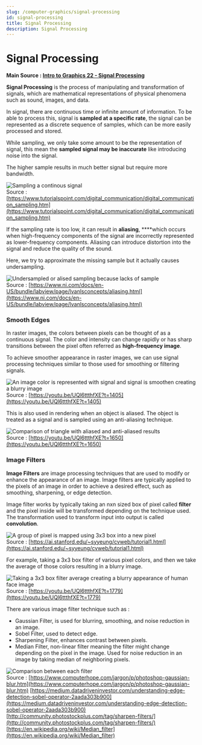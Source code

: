 ```yaml
---
slug: /computer-graphics/signal-processing
id: signal-processing
title: Signal Processing
description: Signal Processing
---
```

# Signal Processing

**Main Source : [Intro to Graphics 22 - Signal Processing](https://youtu.be/UQl6ttthfXE)**

**Signal Processing** is the process of manipulating and transformation of signals, which are mathematical representations of physical phenomena such as sound, images, and data.

In signal, there are continuous time or infinite amount of information. To be able to process this, signal is **sampled at a specific rate**, the signal can be represented as a discrete sequence of samples, which can be more easily processed and stored.

While sampling, we only take some amount to be the representation of signal, this mean the **sampled signal may be inaccurate** like introducing noise into the signal.

The higher sample results in much better signal but require more bandwidth.

![Sampling a continous signal](./sampling-continous-signal.png)  
Source : [https://www.tutorialspoint.com/digital_communication/digital_communication_sampling.htm](https://www.tutorialspoint.com/digital_communication/digital_communication_sampling.htm)

If the sampling rate is too low, it can result in **aliasing**, ****which occurs when high-frequency components of the signal are incorrectly represented as lower-frequency components. Aliasing can introduce distortion into the signal and reduce the quality of the sound.

Here, we try to approximate the missing sample but it actually causes undersampling.

![Undersampled or alised sampling because lacks of sample](./sampling-aslising.png)  
Source : [https://www.ni.com/docs/en-US/bundle/labview/page/lvanlsconcepts/aliasing.html](https://www.ni.com/docs/en-US/bundle/labview/page/lvanlsconcepts/aliasing.html)

### Smooth Edges

In raster images, the colors between pixels can be thought of as a continuous signal. The color and intensity can change rapidly or has sharp transitions between the pixel often referred as **high-frequency image**. 

To achieve smoother appearance in raster images, we can use signal processing techniques similar to those used for smoothing or filtering signals.

![An image color is represented with signal and signal is smoothen creating a blurry image](./smooth-edges.png)  
Source : [https://youtu.be/UQl6ttthfXE?t=1405](https://youtu.be/UQl6ttthfXE?t=1405)

This is also used in rendering when an object is aliased. The object is treated as a signal and is sampled using an anti-aliasing technique.

![Comparison of triangle with aliased and anti-aliased results](./anti-aliased-sampling.png)  
Source : [https://youtu.be/UQl6ttthfXE?t=1650](https://youtu.be/UQl6ttthfXE?t=1650)

### Image Filters

**Image Filters** are image processing techniques that are used to modify or enhance the appearance of an image. Image filters are typically applied to the pixels of an image in order to achieve a desired effect, such as smoothing, sharpening, or edge detection.

Image filter works by typically taking an nxn sized box of pixel called **filter** and the pixel inside will be transformed depending on the technique used. The transformation used to transform input into output is called **convolution**.

![A group of pixel is mapped using 3x3 box into a new pixel](./image-filters.png)  
Source : [https://ai.stanford.edu/~syyeung/cvweb/tutorial1.html](https://ai.stanford.edu/~syyeung/cvweb/tutorial1.html)

For example, taking a 3x3 box filter of various pixel colors, and then we take the average of those colors resulting in a blurry image.

![Taking a 3x3 box filter average creating a blurry appearance of human face image](./blur-filters-example.png)  
Source : [https://youtu.be/UQl6ttthfXE?t=1779](https://youtu.be/UQl6ttthfXE?t=1779)

There are various image filter technique such as :

- Gaussian Filter, is used for blurring, smoothing, and noise reduction in an image.
- Sobel Filter, used to detect edge.
- Sharpening Filter, enhances contrast between pixels.
- Median Filter, non-linear filter meaning the filter might change depending on the pixel in the image. Used for noise reduction in an image by taking median of neighboring pixels.

![Comparison between each filter](./image-filters-example.png)  
Source : 
[https://www.computerhope.com/jargon/p/photoshop-gaussian-blur.htm](https://www.computerhope.com/jargon/p/photoshop-gaussian-blur.htm)
[https://medium.datadriveninvestor.com/understanding-edge-detection-sobel-operator-2aada303b900](https://medium.datadriveninvestor.com/understanding-edge-detection-sobel-operator-2aada303b900)
[http://community.photostockplus.com/tag/sharpen-filters/](http://community.photostockplus.com/tag/sharpen-filters/)
[https://en.wikipedia.org/wiki/Median_filter](https://en.wikipedia.org/wiki/Median_filter)